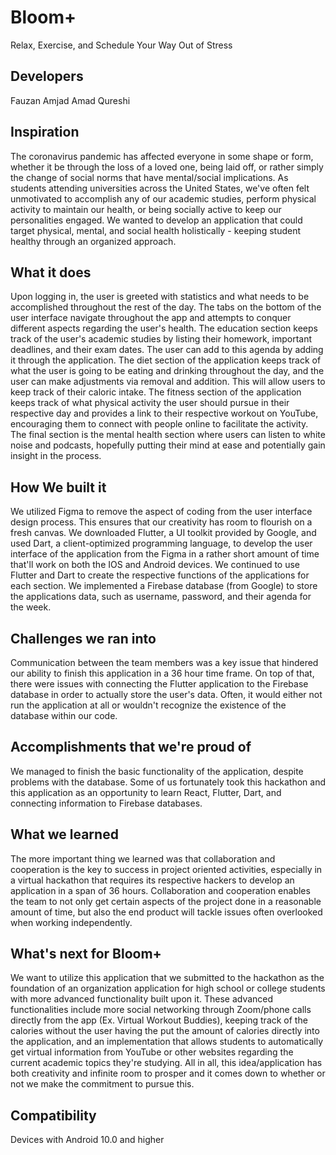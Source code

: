 # Bloom+
Relax, Exercise, and Schedule Your Way Out of Stress

## Developers
Fauzan Amjad
Amad Qureshi

## Inspiration
The coronavirus pandemic has affected everyone in some shape or form, whether it be through the loss of a loved one, being laid off, or rather simply the change of social norms that have mental/social implications. As students attending universities across the United States, we've often felt unmotivated to accomplish any of our academic studies, perform physical activity to maintain our health, or being socially active to keep our personalities engaged. We wanted to develop an application that could target physical, mental, and social health holistically - keeping student healthy through an organized approach.

## What it does
Upon logging in, the user is greeted with statistics and what needs to be accomplished throughout the rest of the day. The tabs on the bottom of the user interface navigate throughout the app and attempts to conquer different aspects regarding the user's health. The education section keeps track of the user's academic studies by listing their homework, important deadlines, and their exam dates. The user can add to this agenda by adding it through the application. The diet section of the application keeps track of what the user is going to be eating and drinking throughout the day, and the user can make adjustments via removal and addition. This will allow users to keep track of their caloric intake. The fitness section of the application keeps track of what physical activity the user should pursue in their respective day and provides a link to their respective workout on YouTube, encouraging them to connect with people online to facilitate the activity. The final section is the mental health section where users can listen to white noise and podcasts, hopefully putting their mind at ease and potentially gain insight in the process.

## How We built it
We utilized Figma to remove the aspect of coding from the user interface design process. This ensures that our creativity has room to flourish on a fresh canvas. We downloaded Flutter, a UI toolkit provided by Google, and used Dart, a client-optimized programming language, to develop the user interface of the application from the Figma in a rather short amount of time that'll work on both the IOS and Android devices. We continued to use Flutter and Dart to create the respective functions of the applications for each section. We implemented a Firebase database (from Google) to store the applications data, such as username, password, and their agenda for the week.

## Challenges we ran into
Communication between the team members was a key issue that hindered our ability to finish this application in a 36 hour time frame. On top of that, there were issues with connecting the Flutter application to the Firebase database in order to actually store the user's data. Often, it would either not run the application at all or wouldn't recognize the existence of the database within our code.

## Accomplishments that we're proud of
We managed to finish the basic functionality of the application, despite problems with the database. Some of us fortunately took this hackathon and this application as an opportunity to learn React, Flutter, Dart, and connecting information to Firebase databases.

## What we learned
The more important thing we learned was that collaboration and cooperation is the key to success in project oriented activities, especially in a virtual hackathon that requires its respective hackers to develop an application in a span of 36 hours. Collaboration and cooperation enables the team to not only get certain aspects of the project done in a reasonable amount of time, but also the end product will tackle issues often overlooked when working independently.

## What's next for Bloom+
We want to utilize this application that we submitted to the hackathon as the foundation of an organization application for high school or college students with more advanced functionality built upon it. These advanced functionalities include more social networking through Zoom/phone calls directly from the app (Ex. Virtual Workout Buddies), keeping track of the calories without the user having the put the amount of calories directly into the application, and an implementation that allows students to automatically get virtual information from YouTube or other websites regarding the current academic topics they're studying. All in all, this idea/application has both creativity and infinite room to prosper and it comes down to whether or not we make the commitment to pursue this.

## Compatibility
Devices with Android 10.0 and higher

